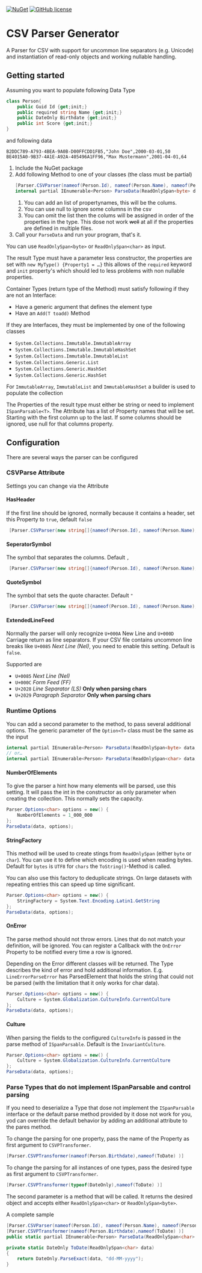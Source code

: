 [![NuGet](https://img.shields.io/nuget/v/CSVParserGenerator.svg?style=flat-square)](https://www.nuget.org/packages/CSVParserGenerator/)
[![GitHub license](https://img.shields.io/github/license/LokiMidgard/CSV-Parser-Generator.svg?style=flat-square)](https://tldrlegal.com/license/mit-license#summary)


# CSV Parser Generator

A Parser for CSV with support for uncommon line separators (e.g. Unicode) and instantiation of read-only objects and working nullable handling.

## Getting started


Assuming you want to populate following Data Type

```c#
class Person{
    public Guid Id {get;init;}
    public required string Name {get;init;}
    public DateOnly Birthdate {get;init;}
    public int Score {get;init;}
}
```

and following data

```csv
B2DDC789-A793-4BEA-9A0B-D00FFCDD1FB5,"John Doe",2000-03-01,50
BE4015A0-9B37-4A1E-A92A-405496A1FF96,"Max Mustermann",2001-04-01,64
```

1. Include the NuGet package
1. Add following Method to one of your classes (the class must be partial)
    ```c#
    [Parser.CSVParser(nameof(Person.Id), nameof(Person.Name), nameof(Person.Birthdate), nameof(Person.Score))]
    internal partial IEnumerable<Person> ParseData(ReadOnlySpan<byte> data);
    ```
    1. You can add an list of propertynames, this will be the colums.
    1. You can use null to ignore some columns in the csv
    1. You can omit the list then the colums will be assigned in order of the properties in the type. This dose not work ~~well~~ at all if the properties are defined in multiple files.
1. Call your `ParseData` and run your program, that's it.


You can use `ReadOnlySpan<byte>` or `ReadOnlySpan<char>` as input.

The result Type must have a parameter less constructor, the properties are set
with `new MyType() {Property1 = …}` this allows of the `required` keyword and
`init` property's which should led to less problems with non nullable
properties.

Container Types (return type of the Method) must satisfy following if they are not an Interface:
- Have a generic argument that defines the element type
- Have an `Add(T toadd)` Method

If they are Interfaces, they must be implemented by one of the following classes
- `System.Collections.Immutable.ImmutableArray`
- `System.Collections.Immutable.ImmutableHashSet`
- `System.Collections.Immutable.ImmutableList`
- `System.Collections.Generic.List`
- `System.Collections.Generic.HashSet`
- `System.Collections.Generic.HashSet`

For `ImmutableArray`, `ImmutableList` and `ImmutableHashSet` a builder is used to populate the collection

The Properties of the result type must either be string or need to implement
`ISpanParsable<T>`. The Attribute has a list of Property names that will be set.
Starting with the first column up to the last. If some columns should be
ignored, use null for that columns property.

## Configuration

There are several ways the parser can be configured

### CSVParse Attribute 

Settings you can change via the Attribute

#### HasHeader

If the first line should be ignored, normally because it contains a header, set this Property to `true`, default `false`

```c#
 [Parser.CSVParser(new string[]{nameof(Person.Id), nameof(Person.Name), nameof(Person.Birthdate), nameof(Person.Score)}, HasHeader = true )]
```

#### SeperatorSymbol

The symbol that separates the columns. Default `,`

```c#
 [Parser.CSVParser(new string[]{nameof(Person.Id), nameof(Person.Name), nameof(Person.Birthdate), nameof(Person.Score)}, SeperatorSymbol = ';' )]
```


#### QuoteSymbol

The symbol that sets the quote character. Default `"`

```c#
 [Parser.CSVParser(new string[]{nameof(Person.Id), nameof(Person.Name), nameof(Person.Birthdate), nameof(Person.Score)}, QuoteSymbol = '"' )]
```


#### ExtendedLineFeed

Normally the parser will only recognize `U+000A` New Line and `U+000D` Carriage return as line separators.
If your CSV file contains uncommon line breaks like `U+0085` *Next Line (Nel)*, you need to enable this setting. Default is `false`.

Supported are
- `U+0085` *Next Line (Nel)*
- `U+000C` *Form Feed (FF)*
- `U+2028` *Line Separator (LS)* **Only when parsing chars**
- `U+2029` *Paragraph Separator* **Only when parsing chars**


### Runtime Options

You can add a second parameter to the method, to pass several additional
options. The generic parameter of the `Option<T>` class must be the same as the
input

```c#
internal partial IEnumerable<Person> ParseData(ReadOnlySpan<byte> data, Parser.Option<byte> options);
// or…
internal partial IEnumerable<Person> ParseData(ReadOnlySpan<char> data, Parser.Option<char> options);
```

#### NumberOfElements

To give the parser a hint how many elements will be parsed, use this setting. It
will pass the int in the constructor as only parameter when creating the
collection. This normally sets the capacity.

```c#
Parser.Options<char> options = new() { 
    NumberOfElements = 1_000_000
};
ParseData(data, options);
```

#### StringFactory

This method will be used to create stings from `ReadOnlySpan` (either `byte` or
`char`). You can use it to define which encoding is used when reading bytes.
Default for `bytes` is `UTF8` for `chars` the `ToString()`-Method is called.

You can also use this factory to deduplicate strings. On large datasets with
repeating entries this can speed up time significant.

```c#
Parser.Options<char> options = new() { 
    StringFactory = System.Text.Encoding.Latin1.GetString
};
ParseData(data, options);
```


#### OnError

The parse method should not throw errors. Lines that do not match your
definition, will be ignored. You can register a Callback with the `OnError`
Property to be notified every time a row is ignored.

Depending on the Error different classes will be returned. The Type describes
the kind of error and hold additional information. E.g. `LineErrorParseError`
has ParsedElement that holds the string that could not be parsed (with the
limitation that it only works for char data).

```c#
Parser.Options<char> options = new() { 
    Culture = System.Globalization.CultureInfo.CurrentCulture
};
ParseData(data, options);
```

#### Culture

When parsing the fields to the configured `CultureInfo` is passed in the parse
method of `ISpanParsable`. Default is the `InvariantCulture`.

```c#
Parser.Options<char> options = new() { 
    Culture = System.Globalization.CultureInfo.CurrentCulture
};
ParseData(data, options);
```


### Parse Types that do not implement ISpanParsable and control parsing

If you need to deserialize a Type that dose not implement the `ISpanParsable`
interface or the default parse method provided by it dose not work for you, yod
can override the default behavior by adding an additional attribute to the pares method.

To change the parsing for one property, pass the name of the Property as first argument to `CSVPTransformer`.

```c#
[Parser.CSVPTransformer(nameof(Person.Birthdate),nameof(ToDate) )]
```

To change the parsing for all instances of one types, pass the desired type as first argument to `CSVPTransformer`.
```c#
[Parser.CSVPTransformer(typeof(DateOnly),nameof(ToDate) )]
```

The second parameter is a method that will be called. It returns the desired object and accepts either `ReadOnlySpan<char>` or `ReadOnlySpan<byte>`.

A complete sample
```c#
[Parser.CSVParser(nameof(Person.Id), nameof(Person.Name), nameof(Person.Birthdate), nameof(Person.Score))]
[Parser.CSVPTransformer(nameof(Person.Birthdate),nameof(ToDate) )]
public static partial IEnumerable<Person> ParseData(ReadOnlySpan<char> data);

private static DateOnly ToDate(ReadOnlySpan<char> data)
{
    return DateOnly.ParseExact(data, "dd-MM-yyyy");
}
```


